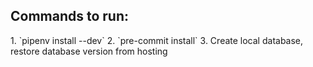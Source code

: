 <h2>Commands to run:</h2>
1. `pipenv install --dev`
2. `pre-commit install`
3. Create local database, restore database version from hosting
